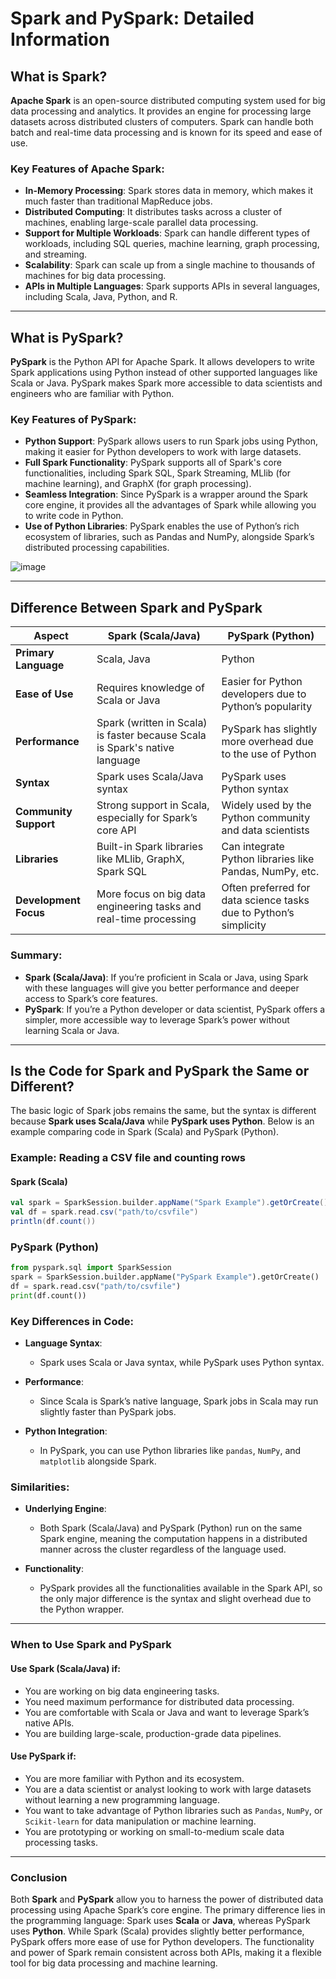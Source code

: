 # Spark and PySpark: Detailed Information

## What is Spark?
**Apache Spark** is an open-source distributed computing system used for big data processing and analytics. It provides an engine for processing large datasets across distributed clusters of computers. Spark can handle both batch and real-time data processing and is known for its speed and ease of use.

### Key Features of Apache Spark:
- **In-Memory Processing**: Spark stores data in memory, which makes it much faster than traditional MapReduce jobs.
- **Distributed Computing**: It distributes tasks across a cluster of machines, enabling large-scale parallel data processing.
- **Support for Multiple Workloads**: Spark can handle different types of workloads, including SQL queries, machine learning, graph processing, and streaming.
- **Scalability**: Spark can scale up from a single machine to thousands of machines for big data processing.
- **APIs in Multiple Languages**: Spark supports APIs in several languages, including Scala, Java, Python, and R.

---

## What is PySpark?
**PySpark** is the Python API for Apache Spark. It allows developers to write Spark applications using Python instead of other supported languages like Scala or Java. PySpark makes Spark more accessible to data scientists and engineers who are familiar with Python.

### Key Features of PySpark:
- **Python Support**: PySpark allows users to run Spark jobs using Python, making it easier for Python developers to work with large datasets.
- **Full Spark Functionality**: PySpark supports all of Spark's core functionalities, including Spark SQL, Spark Streaming, MLlib (for machine learning), and GraphX (for graph processing).
- **Seamless Integration**: Since PySpark is a wrapper around the Spark core engine, it provides all the advantages of Spark while allowing you to write code in Python.
- **Use of Python Libraries**: PySpark enables the use of Python’s rich ecosystem of libraries, such as Pandas and NumPy, alongside Spark’s distributed processing capabilities.


![image](https://github.com/user-attachments/assets/91ba93f6-8228-46bc-afb9-f0e65d8f0c1e)

---

## Difference Between Spark and PySpark

| **Aspect**               | **Spark (Scala/Java)**                                  | **PySpark (Python)**                                    |
|--------------------------|---------------------------------------------------------|---------------------------------------------------------|
| **Primary Language**      | Scala, Java                                             | Python                                                  |
| **Ease of Use**           | Requires knowledge of Scala or Java                     | Easier for Python developers due to Python’s popularity  |
| **Performance**           | Spark (written in Scala) is faster because Scala is Spark's native language | PySpark has slightly more overhead due to the use of Python  |
| **Syntax**                | Spark uses Scala/Java syntax                            | PySpark uses Python syntax                              |
| **Community Support**     | Strong support in Scala, especially for Spark’s core API| Widely used by the Python community and data scientists  |
| **Libraries**             | Built-in Spark libraries like MLlib, GraphX, Spark SQL  | Can integrate Python libraries like Pandas, NumPy, etc.  |
| **Development Focus**     | More focus on big data engineering tasks and real-time processing | Often preferred for data science tasks due to Python’s simplicity |

### Summary:
- **Spark (Scala/Java)**: If you’re proficient in Scala or Java, using Spark with these languages will give you better performance and deeper access to Spark’s core features.
- **PySpark**: If you’re a Python developer or data scientist, PySpark offers a simpler, more accessible way to leverage Spark’s power without learning Scala or Java.

---

## Is the Code for Spark and PySpark the Same or Different?

The basic logic of Spark jobs remains the same, but the syntax is different because **Spark uses Scala/Java** while **PySpark uses Python**. Below is an example comparing code in Spark (Scala) and PySpark (Python).

### Example: Reading a CSV file and counting rows

#### Spark (Scala)
```scala
val spark = SparkSession.builder.appName("Spark Example").getOrCreate()
val df = spark.read.csv("path/to/csvfile")
println(df.count())

```

### PySpark (Python)
```python
from pyspark.sql import SparkSession
spark = SparkSession.builder.appName("PySpark Example").getOrCreate()
df = spark.read.csv("path/to/csvfile")
print(df.count())

```

### Key Differences in Code:

- **Language Syntax**: 
  - Spark uses Scala or Java syntax, while PySpark uses Python syntax.
  
- **Performance**: 
  - Since Scala is Spark’s native language, Spark jobs in Scala may run slightly faster than PySpark jobs.
  
- **Python Integration**: 
  - In PySpark, you can use Python libraries like `pandas`, `NumPy`, and `matplotlib` alongside Spark.

### Similarities:

- **Underlying Engine**: 
  - Both Spark (Scala/Java) and PySpark (Python) run on the same Spark engine, meaning the computation happens in a distributed manner across the cluster regardless of the language used.

- **Functionality**: 
  - PySpark provides all the functionalities available in the Spark API, so the only major difference is the syntax and slight overhead due to the Python wrapper.

---

### When to Use Spark and PySpark

#### Use Spark (Scala/Java) if:
- You are working on big data engineering tasks.
- You need maximum performance for distributed data processing.
- You are comfortable with Scala or Java and want to leverage Spark’s native APIs.
- You are building large-scale, production-grade data pipelines.

#### Use PySpark if:
- You are more familiar with Python and its ecosystem.
- You are a data scientist or analyst looking to work with large datasets without learning a new programming language.
- You want to take advantage of Python libraries such as `Pandas`, `NumPy`, or `Scikit-learn` for data manipulation or machine learning.
- You are prototyping or working on small-to-medium scale data processing tasks.

---

### Conclusion

Both **Spark** and **PySpark** allow you to harness the power of distributed data processing using Apache Spark’s core engine. The primary difference lies in the programming language: Spark uses **Scala** or **Java**, whereas PySpark uses **Python**. While Spark (Scala) provides slightly better performance, PySpark offers more ease of use for Python developers. The functionality and power of Spark remain consistent across both APIs, making it a flexible tool for big data processing and machine learning.
